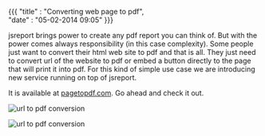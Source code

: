 ﻿{{{
    "title"    : "Converting web page to pdf",  
    "date"     : "05-02-2014 09:05"
}}}

jsreport brings power to create any pdf report you can think of. But with the power comes always  responsibility (in this case complexity). Some people just want to convert their html web site to pdf and that is all. They just need to convert url of the website to pdf or embed a button directly to the page that will print it into pdf. For this kind of simple use case we are introducing new service running on top of jsreport. 

It is available at [pagetopdf.com](http://pagetopdf.com). Go ahead and check it out.

![url to pdf conversion](https://jsreport.net/blog/pagetopdf1.png)

![url to pdf conversion](https://jsreport.net/blog/pagetopdf2.png)

